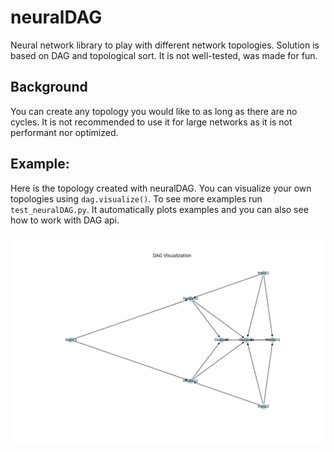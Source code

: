# neuralDAG

Neural network library to play with different network topologies. Solution is based on DAG and topological sort. It is not well-tested, was made for fun. 

## Background

You can create any topology you would like to as long as there are no cycles. It is not recommended to use it for large networks as it is not performant nor optimized. 

## Example:

Here is the topology created with neuralDAG. You can visualize your own topologies using `dag.visualize()`. To see more examples run `test_neuralDAG.py`. It automatically plots examples and you can also see how to work with DAG api. 

![some weird topology](image.png)